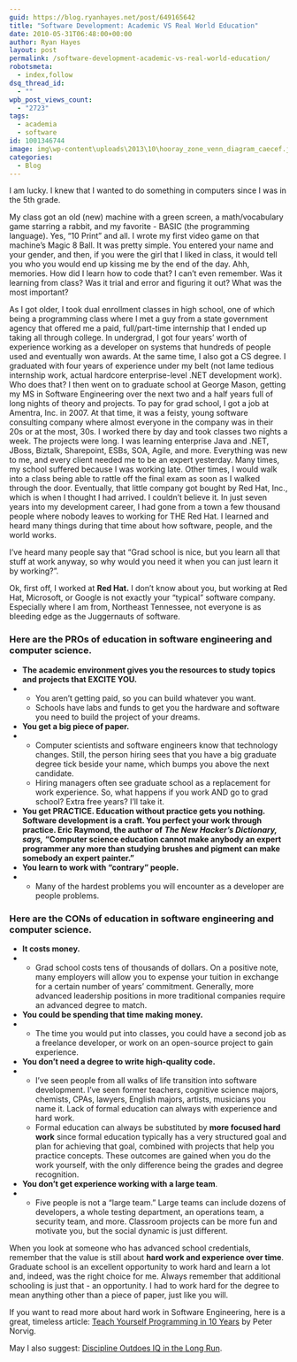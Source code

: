 ```yaml
---
guid: https://blog.ryanhayes.net/post/649165642
title: "Software Development: Academic VS Real World Education"
date: 2010-05-31T06:48:00+00:00
author: Ryan Hayes
layout: post
permalink: /software-development-academic-vs-real-world-education/
robotsmeta:
  - index,follow
dsq_thread_id:
  - ""
wpb_post_views_count:
  - "2723"
tags:
  - academia
  - software
id: 1001346744
image: img\wp-content\uploads\2013\10\hooray_zone_venn_diagram_caecef.jpg
categories:
  - Blog
---
```

I am lucky. I knew that I wanted to do something in computers since I was in the 5th grade.

My class got an old (new) machine with a green screen, a math/vocabulary game starring a rabbit, and my favorite - BASIC (the programming language). Yes, “10 Print” and all. I wrote my first video game on that machine’s Magic 8 Ball. It was pretty simple. You entered your name and your gender, and then, if you were the girl that I liked in class, it would tell you who you would end up kissing me by the end of the day. Ahh, memories. How did I learn how to code that? I can’t even remember. Was it learning from class? Was it trial and error and figuring it out? What was the most important?

As I got older, I took dual enrollment classes in high school, one of which being a programming class where I met a guy from a state government agency that offered me a paid, full/part-time internship that I ended up taking all through college. In undergrad, I got four years’ worth of experience working as a developer on systems that hundreds of people used and eventually won awards. At the same time, I also got a CS degree. I graduated with four years of experience under my belt (not lame tedious internship work, actual hardcore enterprise-level .NET development work). Who does that? I then went on to graduate school at George Mason, getting my MS in Software Engineering over the next two and a half years full of long nights of theory and projects. To pay for grad school, I got a job at Amentra, Inc. in 2007. At that time, it was a feisty, young software consulting company where almost everyone in the company was in their 20s or at the most, 30s. I worked there by day and took classes two nights a week. The projects were long. I was learning enterprise Java and .NET, JBoss, Biztalk, Sharepoint, ESBs, SOA, Agile, and more. Everything was new to me, and every client needed me to be an expert yesterday. Many times, my school suffered because I was working late. Other times, I would walk into a class being able to rattle off the final exam as soon as I walked through the door. Eventually, that little company got bought by Red Hat, Inc., which is when I thought I had arrived. I couldn’t believe it. In just seven years into my development career, I had gone from a town a few thousand people where nobody leaves to working for THE Red Hat. I learned and heard many things during that time about how software, people, and the world works.

I’ve heard many people say that “Grad school is nice, but you learn all that stuff at work anyway, so why would you need it when you can just learn it by working?”.

Ok, first off, I worked at **Red Hat.** I don’t know about you, but working at Red Hat, Microsoft, or Google is not exactly your “typical” software company. Especially where I am from, Northeast Tennessee, not everyone is as bleeding edge as the Juggernauts of software. 

### **Here are the PROs of education in software engineering and computer science.**

* **The academic environment gives you the resources to study topics and projects that EXCITE YOU.**
* * You aren’t getting paid, so you can build whatever you want.
  * Schools have labs and funds to get you the hardware and software you need to build the project of your dreams.
* **You get a big piece of paper.**
* * Computer scientists and software engineers know that technology changes. Still, the person hiring sees that you have a big graduate degree tick beside your name, which bumps you above the next candidate.
  * Hiring managers often see graduate school as a replacement for work experience. So, what happens if you work AND go to grad school? Extra free years? I’ll take it.
* **You get PRACTICE. Education without practice gets you nothing. Software development is a craft. You perfect your work through practice. Eric Raymond, the author of** ***The New Hacker’s Dictionary, says,*** **“Computer science education cannot make anybody an expert programmer any more than studying brushes and pigment can make somebody an expert painter.”**
* **You learn to work with “contrary” people.**
* * Many of the hardest problems you will encounter as a developer are people problems.

### **Here are the CONs of education in software engineering and computer science.**

* **It costs money.**
* * Grad school costs tens of thousands of dollars. On a positive note, many employers will allow you to expense your tuition in exchange for a certain number of years’ commitment. Generally, more advanced leadership positions in more traditional companies require an advanced degree to match.
* **You could be spending that time making money.**
* * The time you would put into classes, you could have a second job as a freelance developer, or work on an open-source project to gain experience.
* **You don’t need a degree to write high-quality code.**
* * I’ve seen people from all walks of life transition into software development. I’ve seen former teachers, cognitive science majors, chemists, CPAs, lawyers, English majors, artists, musicians you name it. Lack of formal education can always with experience and hard work.
  * Formal education can always be substituted by **more focused hard work** since formal education typically has a very structured goal and plan for achieving that goal, combined with projects that help you practice concepts. These outcomes are gained when you do the work yourself, with the only difference being the grades and degree recognition.
* **You don’t get experience working with a large team**.
* * Five people is not a “large team.” Large teams can include dozens of developers, a whole testing department, an operations team, a security team, and more. Classroom projects can be more fun and motivate you, but the social dynamic is just different.

When you look at someone who has advanced school credentials, remember that the value is still about **hard work and experience over time**. Graduate school is an excellent opportunity to work hard and learn a lot and, indeed, was the right choice for me. Always remember that additional schooling is just that - an opportunity. I had to work hard for the degree to mean anything other than a piece of paper, just like you will.

If you want to read more about hard work in Software Engineering, here is a great, timeless article: [Teach Yourself Programming in 10 Years](https://norvig.com/21-days.html) by Peter Norvig.

May I also suggest: [Discipline Outdoes IQ in the Long Run](https://lifehacker.com/5543677/discipline-outdoes-iq-in-the-long-run).
